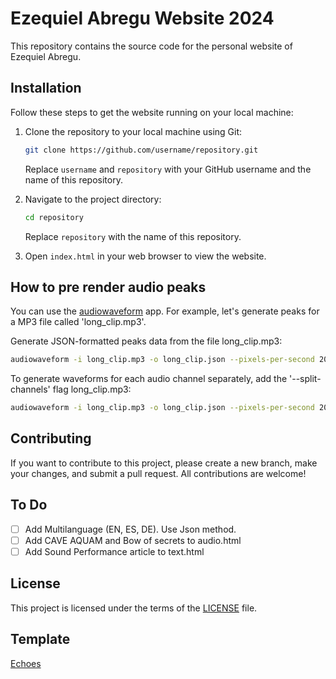 # Ezequiel Abregu Website 2024

This repository contains the source code for the personal website of Ezequiel Abregu.

## Installation

Follow these steps to get the website running on your local machine:

1. Clone the repository to your local machine using Git:

    ```bash
    git clone https://github.com/username/repository.git
    ```

    Replace `username` and `repository` with your GitHub username and the name of this repository.

2. Navigate to the project directory:

    ```bash
    cd repository
    ```

    Replace `repository` with the name of this repository.

3. Open `index.html` in your web browser to view the website.

## How to pre render audio peaks

You can use the [audiowaveform](https://github.com/bbc/audiowaveform) app. 
For example, let's generate peaks for a MP3 file called 'long_clip.mp3'.

Generate JSON-formatted peaks data from the file long_clip.mp3:

```bash
audiowaveform -i long_clip.mp3 -o long_clip.json --pixels-per-second 20 --bits 8
```

To generate waveforms for each audio channel separately, add the '--split-channels' flag long_clip.mp3:

```bash
audiowaveform -i long_clip.mp3 -o long_clip.json --pixels-per-second 20 --bits 8 --split-channels
```

## Contributing

If you want to contribute to this project, please create a new branch, make your changes, and submit a pull request. All contributions are welcome!

## To Do

- [ ] Add Multilanguage (EN, ES, DE). Use Json method.
- [ ] Add CAVE AQUAM and Bow of secrets to audio.html
- [ ] Add Sound Performance article to text.html  

## License

This project is licensed under the terms of the [LICENSE](LICENSE) file.

## Template

[Echoes](https://www.free-css.com/free-css-templates/page232/echoes)